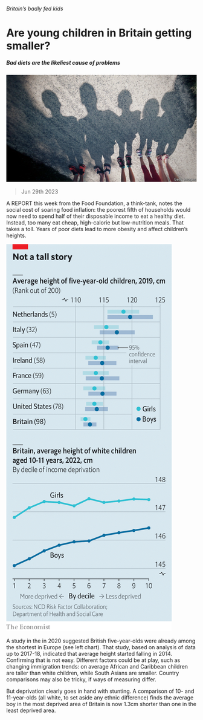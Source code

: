 ###### Britain’s badly fed kids

# Are young children in Britain getting smaller? 

##### Bad diets are the likeliest cause of problems 

![image](images/20230701_BRP504.jpg) 

> Jun 29th 2023 

A REPORT this week from the Food Foundation, a think-tank, notes the social cost of soaring food inflation: the poorest fifth of households would now need to spend half of their disposable income to eat a healthy diet. Instead, too many eat cheap, high-calorie but low-nutrition meals. That takes a toll. Years of poor diets lead to more obesity and affect children’s heights. 

![image](images/20230701_BRC624.png) 


A study in the in 2020 suggested British five-year-olds were already among the shortest in Europe (see left chart). That study, based on analysis of data up to 2017-18, indicated that average height started falling in 2014. Confirming that is not easy. Different factors could be at play, such as changing immigration trends: on average African and Caribbean children are taller than white children, while South Asians are smaller. Country comparisons may also be tricky, if ways of measuring differ. 

But deprivation clearly goes in hand with stunting. A comparison of 10- and 11-year-olds (all white, to set aside any ethnic difference) finds the average boy in the most deprived area of Britain is now 1.3cm shorter than one in the least deprived area. 

